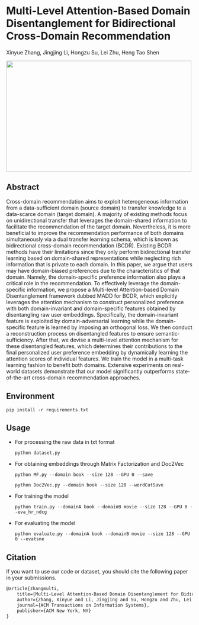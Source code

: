 # Multi-Level Attention-Based Domain Disentanglement for Bidirectional Cross-Domain Recommendation
Xinyue Zhang, Jingjing Li, Hongzu Su, Lei Zhu, Heng Tao Shen

<img src="https://s1.ax1x.com/2023/02/23/pSxSh1s.png" width = "500" height = "300" align=center />

## Abstract

Cross-domain recommendation aims to exploit heterogeneous information from a data-sufficient domain (source domain) to transfer knowledge to a data-scarce domain (target domain). A majority of existing methods focus on unidirectional transfer that leverages the domain-shared information to facilitate the recommendation of the target domain. Nevertheless, it is more beneficial to improve the recommendation performance of both domains simultaneously via a dual transfer learning schema, which is known as bidirectional cross-domain recommendation (BCDR). Existing BCDR methods have their limitations since they only perform bidirectional transfer learning based on domain-shared representations while neglecting rich information that is private to each domain. In this paper, we argue that users may have domain-biased preferences due to the characteristics of that domain. Namely, the domain-specific preference information also plays a critical role in the recommendation. To effectively leverage the domain-specific information, we propose a Multi-level Attention-based Domain Disentanglement framework dubbed MADD for BCDR, which explicitly leverages the attention mechanism to construct personalized preference with both domain-invariant and domain-specific features obtained by disentangling raw user embeddings. Specifically, the domain-invariant feature is exploited by domain-adversarial learning while the domain-specific feature is learned by imposing an orthogonal loss. We then conduct a reconstruction process on disentangled features to ensure semantic-sufficiency. After that, we devise a multi-level attention mechanism for these disentangled features, which determines their contributions to the final personalized user preference embedding by dynamically learning the attention scores of individual features. We train the model in a multi-task learning fashion to benefit both domains. Extensive experiments on real-world datasets demonstrate that our model significantly outperforms state-of-the-art cross-domain recommendation approaches.



## Environment

```pip install -r requirements.txt```



## Usage

* For processing the raw data in txt format

    ```python dataset.py```

* For obtaining embeddings through Matrix Factorization and Doc2Vec

    ```python MF.py --domain book --size 128 --GPU 0 --save ```

    ```python Doc2Vec.py --domain book --size 128 --wordCutSave```

* For training the model

    ```python train.py --domainA book --domainB movie --size 128 --GPU 0 --eva_hr_ndcg```

+ For evaluating the model

  ```python evaluate.py --domainA book --domainB movie --size 128 --GPU 0 --evatsne```

## Citation

If you want to use our code or dataset, you should cite the following paper in your submissions.

```tex
@article{zhangmulti,
	title={Multi-Level Attention-Based Domain Disentanglement for Bidirectional Cross-Domain Recommendation},
	author={Zhang, Xinyue and Li, Jingjing and Su, Hongzu and Zhu, Lei and Shen, Heng Tao},
	journal={ACM Transactions on Information Systems},
	publisher={ACM New York, NY}
}
```


